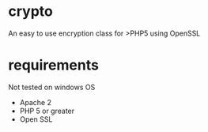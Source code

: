 # crypto
An easy to use encryption class for >PHP5 using OpenSSL

# requirements
Not tested on windows OS
* Apache 2
* PHP 5 or greater
* Open SSL 

